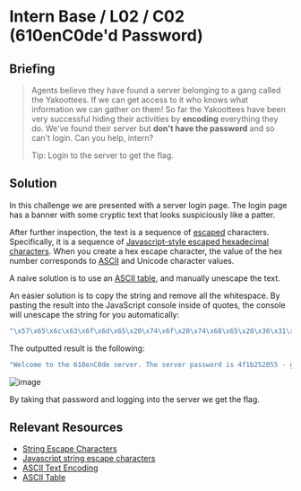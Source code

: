 # Intern Base / L02 / C02 (610enC0de'd Password)

## Briefing

> Agents believe they have found a server belonging to a gang called the Yakoottees. If we can get access to it who knows what information we can gather on them! So far the Yakoottees have been very successful hiding their activities by **encoding** everything they do. We've found their server but **don't have the password** and so can't login. Can you help, intern?
>
> Tip: Login to the server to get the flag.

## Solution

In this challenge we are presented with a server login page. The login page has a banner with some cryptic text that looks suspiciously like a patter.

After further inspection, the text is a sequence of [escaped](#relevant-resources) characters. Specifically, it is a sequence of [Javascript-style escaped hexadecimal characters](#relevant-resources). When you create a hex escape character, the value of the hex number corresponds to [ASCII](#relevant-resources) and Unicode character values.

A naive solution is to use an [ASCII table](#relevant-resources), and manually unescape the text.

An easier solution is to copy the string and remove all the whitespace. By pasting the result into the JavaScript console inside of quotes, the console will unescape the string for you automatically:

```js
"\x57\x65\x6c\x63\x6f\x6d\x65\x20\x74\x6f\x20\x74\x68\x65\x20\x36\x31\x30\x65\x6e\x43\x30\x64\x65\x20\x73\x65\x72\x76\x65\x72\x2e\x20\x54\x68\x65\x20\x73\x65\x72\x76\x65\x72\x20\x70\x61\x73\x73\x77\x6f\x72\x64\x20\x69\x73\x20\x34\x66\x31\x62\x32\x35\x32\x30\x35\x35\x20\x2d\x20\x67\x72\x65\x61\x74\x20\x64\x65\x63\x6f\x64\x69\x6e\x67\x20\x42\x54\x57\x2c\x20\x6c\x61\x74\x65\x72\x7a\x21";
```

The outputted result is the following:

```js
"Welcome to the 610enC0de server. The server password is 4f1b252055 - great decoding BTW, laterz!";
```

![image](https://user-images.githubusercontent.com/49880655/196194523-cc77651a-2d18-4052-81f1-f45cb14c2520.png)

By taking that password and logging into the server we get the flag.

## Relevant Resources

- [String Escape Characters](https://en.wikipedia.org/wiki/Escape_character)
- [Javascript string escape characters](https://en.wikipedia.org/wiki/Escape_character#JavaScript)
- [ASCII Text Encoding](https://en.wikipedia.org/wiki/ASCII)
- [ASCII Table](https://en.wikipedia.org/wiki/ASCII#Printable_characters)
